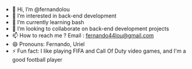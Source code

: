 - 👋 Hi, I’m @fernandolou
- 👀 I’m interested in back-end development
- 🌱 I’m currently learning bash
- 💞️ I’m looking to collaborate on back-end development projects
- 📫 How to reach me ? Email : fernando44lou@gmail.com
- 😄 Pronouns: Fernando, Uriel
- ⚡ Fun fact: I like playing FIFA and Call Of Duty video games, and I'm a good football player

<!---
fernandolou/fernandolou is a ✨ special ✨ repository because its `README.md` (this file) appears on your GitHub profile.
You can click the Preview link to take a look at your changes.
--->
